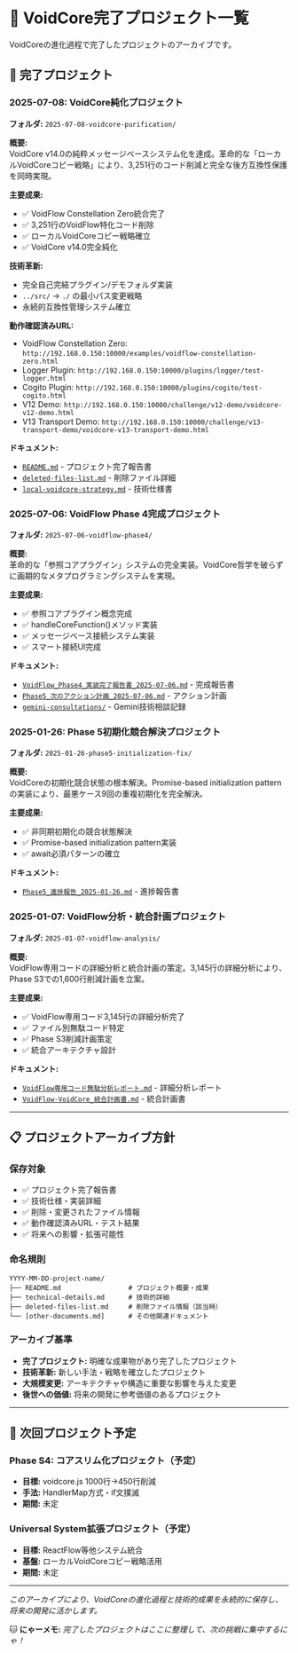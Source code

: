 # 📁 VoidCore完了プロジェクト一覧

VoidCoreの進化過程で完了したプロジェクトのアーカイブです。

## 🎉 完了プロジェクト

### 2025-07-08: VoidCore純化プロジェクト
**フォルダ:** `2025-07-08-voidcore-purification/`

**概要:**  
VoidCore v14.0の純粋メッセージベースシステム化を達成。革命的な「ローカルVoidCoreコピー戦略」により、3,251行のコード削減と完全な後方互換性保護を同時実現。

**主要成果:**
- ✅ VoidFlow Constellation Zero統合完了
- ✅ 3,251行のVoidFlow特化コード削除
- ✅ ローカルVoidCoreコピー戦略確立
- ✅ VoidCore v14.0完全純化

**技術革新:**
- 完全自己完結プラグイン/デモフォルダ実装
- `../src/` → `./` の最小パス変更戦略
- 永続的互換性管理システム確立

**動作確認済みURL:**
- VoidFlow Constellation Zero: `http://192.168.0.150:10000/examples/voidflow-constellation-zero.html`
- Logger Plugin: `http://192.168.0.150:10000/plugins/logger/test-logger.html`
- Cogito Plugin: `http://192.168.0.150:10000/plugins/cogito/test-cogito.html`
- V12 Demo: `http://192.168.0.150:10000/challenge/v12-demo/voidcore-v12-demo.html`
- V13 Transport Demo: `http://192.168.0.150:10000/challenge/v13-transport-demo/voidcore-v13-transport-demo.html`

**ドキュメント:**
- [`README.md`](./2025-07-08-voidcore-purification/README.md) - プロジェクト完了報告書
- [`deleted-files-list.md`](./2025-07-08-voidcore-purification/deleted-files-list.md) - 削除ファイル詳細
- [`local-voidcore-strategy.md`](./2025-07-08-voidcore-purification/local-voidcore-strategy.md) - 技術仕様書

### 2025-07-06: VoidFlow Phase 4完成プロジェクト
**フォルダ:** `2025-07-06-voidflow-phase4/`

**概要:**  
革命的な「参照コアプラグイン」システムの完全実装。VoidCore哲学を破らずに画期的なメタプログラミングシステムを実現。

**主要成果:**
- ✅ 参照コアプラグイン概念完成
- ✅ handleCoreFunction()メソッド実装
- ✅ メッセージベース接続システム実装
- ✅ スマート接続UI完成

**ドキュメント:**
- [`VoidFlow_Phase4_実装完了報告書_2025-07-06.md`](./2025-07-06-voidflow-phase4/VoidFlow_Phase4_実装完了報告書_2025-07-06.md) - 完成報告書
- [`Phase5_次のアクション計画_2025-07-06.md`](./2025-07-06-voidflow-phase4/Phase5_次のアクション計画_2025-07-06.md) - アクション計画
- [`gemini-consultations/`](./2025-07-06-voidflow-phase4/gemini-consultations/) - Gemini技術相談記録

### 2025-01-26: Phase 5初期化競合解決プロジェクト
**フォルダ:** `2025-01-26-phase5-initialization-fix/`

**概要:**  
VoidCoreの初期化競合状態の根本解決。Promise-based initialization patternの実装により、最悪ケース9回の重複初期化を完全解決。

**主要成果:**
- ✅ 非同期初期化の競合状態解決
- ✅ Promise-based initialization pattern実装
- ✅ await必須パターンの確立

**ドキュメント:**
- [`Phase5_進捗報告_2025-01-26.md`](./2025-01-26-phase5-initialization-fix/Phase5_進捗報告_2025-01-26.md) - 進捗報告書

### 2025-01-07: VoidFlow分析・統合計画プロジェクト
**フォルダ:** `2025-01-07-voidflow-analysis/`

**概要:**  
VoidFlow専用コードの詳細分析と統合計画の策定。3,145行の詳細分析により、Phase S3での1,600行削減計画を立案。

**主要成果:**
- ✅ VoidFlow専用コード3,145行の詳細分析完了
- ✅ ファイル別無駄コード特定
- ✅ Phase S3削減計画策定
- ✅ 統合アーキテクチャ設計

**ドキュメント:**
- [`VoidFlow専用コード無駄分析レポート.md`](./2025-01-07-voidflow-analysis/VoidFlow専用コード無駄分析レポート.md) - 詳細分析レポート
- [`VoidFlow-VoidCore_統合計画書.md`](./2025-01-07-voidflow-analysis/VoidFlow-VoidCore_統合計画書.md) - 統合計画書

---

## 📋 プロジェクトアーカイブ方針

### 保存対象
- ✅ プロジェクト完了報告書
- ✅ 技術仕様・実装詳細
- ✅ 削除・変更されたファイル情報
- ✅ 動作確認済みURL・テスト結果
- ✅ 将来への影響・拡張可能性

### 命名規則
```
YYYY-MM-DD-project-name/
├── README.md                 # プロジェクト概要・成果
├── technical-details.md      # 技術的詳細
├── deleted-files-list.md     # 削除ファイル情報（該当時）
└── [other-documents.md]      # その他関連ドキュメント
```

### アーカイブ基準
- **完了プロジェクト:** 明確な成果物があり完了したプロジェクト
- **技術革新:** 新しい手法・戦略を確立したプロジェクト  
- **大規模変更:** アーキテクチャや構造に重要な影響を与えた変更
- **後世への価値:** 将来の開発に参考価値のあるプロジェクト

---

## 🎯 次回プロジェクト予定

### Phase S4: コアスリム化プロジェクト（予定）
- **目標:** voidcore.js 1000行→450行削減
- **手法:** HandlerMap方式・if文撲滅
- **期間:** 未定

### Universal System拡張プロジェクト（予定）
- **目標:** ReactFlow等他システム統合
- **基盤:** ローカルVoidCoreコピー戦略活用
- **期間:** 未定

---

*このアーカイブにより、VoidCoreの進化過程と技術的成果を永続的に保存し、将来の開発に活かします。*

🐱 **にゃーメモ:** *完了したプロジェクトはここに整理して、次の挑戦に集中するにゃ！*